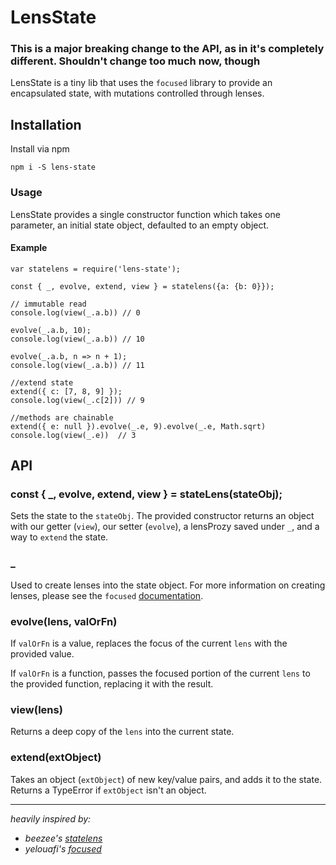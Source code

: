 # LensState

### This is a major breaking change to the API, as in it's completely different. Shouldn't change too much now, though

LensState is a tiny lib that uses the `focused` library to provide an encapsulated state, with mutations controlled through lenses.

## Installation

Install via npm

```
npm i -S lens-state
```

### Usage

LensState provides a single constructor function which takes one parameter, an initial state object, defaulted to an empty object.

#### Example

```
var statelens = require('lens-state');

const { _, evolve, extend, view } = statelens({a: {b: 0}});

// immutable read
console.log(view(_.a.b)) // 0

evolve(_.a.b, 10);
console.log(view(_.a.b)) // 10

evolve(_.a.b, n => n + 1);
console.log(view(_.a.b)) // 11

//extend state
extend({ c: [7, 8, 9] });
console.log(view(_.c[2])) // 9

//methods are chainable
extend({ e: null }).evolve(_.e, 9).evolve(_.e, Math.sqrt)
console.log(view(_.e))  // 3
```

## API

### const { \_, evolve, extend, view } = stateLens(stateObj);

Sets the state to the `stateObj`. The provided constructor returns an object with our getter (`view`), our setter (`evolve`), a lensProzy saved under `_`, and a way to `extend` the state.

### \_

Used to create lenses into the state object. For more information on creating lenses, please see the `focused` [documentation](https://github.com/yelouafi/focused).

### evolve(lens, valOrFn)

If `valOrFn` is a value, replaces the focus of the current `lens` with the provided value.

If `valOrFn` is a function, passes the focused portion of the current `lens` to the provided function, replacing it with the result.

### view(lens)

Returns a deep copy of the `lens` into the current state.

### extend(extObject)

Takes an object (`extObject`) of new key/value pairs, and adds it to the state. Returns a TypeError if `extObject` isn't an object.

---

_heavily inspired by:_

- _beezee's [statelens](https://github.com/beezee/statelens)_
- _yelouafi's [focused](https://github.com/yelouafi/focused)_
